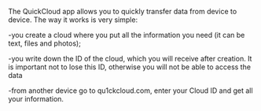 
The QuickCloud app allows you to quickly transfer data from device to device. The way it works is very simple:
  
-you create a cloud where you put all the information you need (it can be text, files and photos);

-you write down the ID of the cloud, which you will receive after creation. It is important not to lose this ID, otherwise you will not be able to access the data

-from another device go to qu1ckcloud.com, enter your Cloud ID and get all your information.
